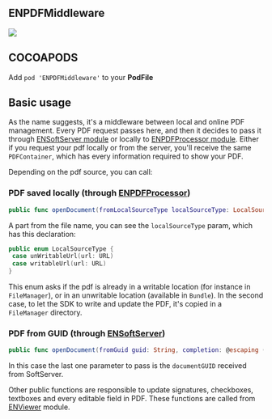 ## ENPDFMiddleware
![](https://badgen.net/badge/stable/1.0.0/blue)

## COCOAPODS
Add `pod 'ENPDFMiddleware'` to your **PodFile**

## Basic usage
As the name suggests, it's a middleware between local and online PDF management. Every PDF request passes here, and then it decides to pass it through [ENSoftServer module](ENSoftServer/README.md) or locally to [ENPDFProcessor module](ENPDFProcessor/README.md). Either if you request your pdf locally or from the server, you'll receive the same `PDFContainer`, which has every information required to show your PDF.


Depending on the pdf source, you can call:

### PDF saved locally (through [ENPDFProcessor](ENPDFProcessor/README.md))
```swift
public func openDocument(fromLocalSourceType localSourceType: LocalSourceType, fileName: String, completion: @escaping (ENResponse<PDFContainer>) -> Void) {
```

A part from the file name, you can see the `localSourceType` param, which has this declaration:

```swift
public enum LocalSourceType {
 case unWritableUrl(url: URL)
 case writableUrl(url: URL)
}
```

This enum asks if the pdf is already in a writable location (for instance in `FileManager`), or in an unwritable location (available in `Bundle`). In the second case, to let the SDK to write and update the PDF, it's copied in a `FileManager` directory.

### PDF from GUID (through [ENSoftServer](ENSoftServer/README.md))
```swift
public func openDocument(fromGuid guid: String, completion: @escaping (ENResponse<PDFContainer>) -> Void) {
```

In this case the last one parameter to pass is the `documentGUID` received from SoftServer.

Other public functions are responsible to update signatures, checkboxes, textboxes and every editable field in PDF. These functions are called from [ENViewer](ENViewer/README.md) module.
